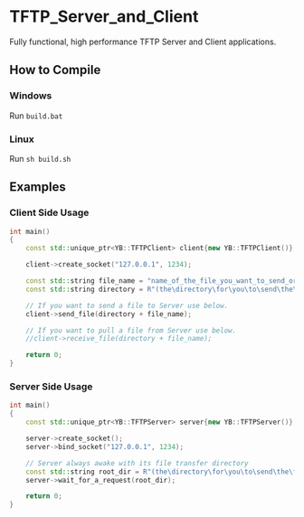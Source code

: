 # TFTP_Server_and_Client

Fully functional, high performance TFTP Server and Client applications.

## How to Compile

### Windows

Run `build.bat`

### Linux

Run `sh build.sh`

## Examples

### Client Side Usage

```c++
int main()
{
    const std::unique_ptr<YB::TFTPClient> client{new YB::TFTPClient()};

    client->create_socket("127.0.0.1", 1234);

    const std::string file_name = "name_of_the_file_you_want_to_send_or_pull.txt";;
    const std::string directory = R"(the\directory\for\you\to\send\the\file\or\save\the\file\)";

    // If you want to send a file to Server use below.
    client->send_file(directory + file_name);

    // If you want to pull a file from Server use below.
    //client->receive_file(directory + file_name);

    return 0;
}
```

### Server Side Usage

```c++
int main()
{
    const std::unique_ptr<YB::TFTPServer> server{new YB::TFTPServer()};

    server->create_socket();
    server->bind_socket("127.0.0.1", 1234);

    // Server always awake with its file transfer directory
    const std::string root_dir = R"(the\directory\for\you\to\send\the\file\or\save\the\file\)"; 
    server->wait_for_a_request(root_dir);

    return 0;
}
```
